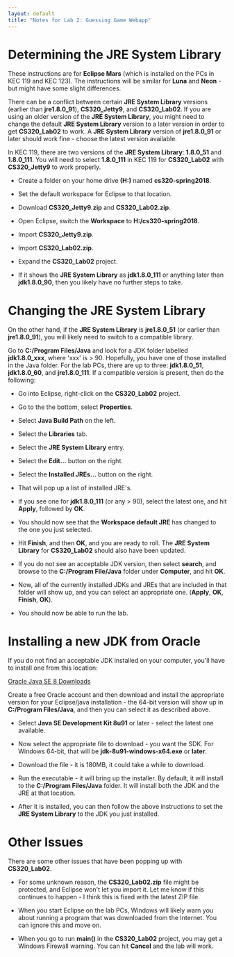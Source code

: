 ```yaml
---
layout: default
title: "Notes for Lab 2: Guessing Game Webapp"
---
```


Determining the JRE System Library
===============

These instructions are for **Eclipse Mars** (which is installed on the PCs in KEC 119 and KEC 123).  The instructions will be similar for **Luna** and **Neon** - but might have some slight differences.

There can be a conflict between certain **JRE System Library** versions (earlier than **jre1.8.0\_91**), **CS320\_Jetty9**, and **CS320\_Lab02**.  If you are using an older version of the **JRE System Library**, you might need to change the default **JRE System Library** version to a later version in order to get **CS320\_Lab02** to work.  A **JRE System Library** version of **jre1.8.0\_91** or later should work fine - choose the latest version available.

In KEC 119, there are two versions of the **JRE System Library**: **1.8.0\_51** and **1.8.0\_111**.  You will need to select **1.8.0\_111** in KEC 119 for **CS320\_Lab02** with **CS320_Jetty9** to work properly.

* Create a folder on your home drive **(H:)** named **cs320-spring2018**.

* Set the default workspace for Eclipse to that location.

* Download **CS320\_Jetty9.zip** and **CS320\_Lab02.zip**.

* Open Eclipse, switch the **Workspace** to **H:/cs320-spring2018**.

* Import **CS320\_Jetty9.zip**.

* Import **CS320\_Lab02.zip**.

* Expand the **CS320_Lab02** project.

* If it shows the **JRE System Library** as **jdk1.8.0\_111** or anything later than **jdk1.8.0\_90**, then you likely have no further steps to take.

Changing the JRE System Library
=========

On the other hand, if the **JRE System Library** is **jre1.8.0\_51** (or earlier than **jre1.8.0\_91**), you will likely need to switch to a compatible library.

Go to **C:/Program Files/Java** and look for a JDK folder labelled **jdk1.8.0\_xxx**, where 'xxx' is > 90.  Hopefully, you have one of those installed in the Java folder.  For the lab PCs, there are up to three: **jdk1.8.0\_51**, **jdk1.8.0\_60**, and **jre1.8.0\_111**.  If a compatible version is present, then do the following:

* Go into Eclipse, right-click on the **CS320\_Lab02** project.

* Go to the the bottom, select **Properties**.

* Select **Java Build Path** on the left.

* Select the **Libraries** tab.

* Select the **JRE System Library** entry.

* Select the **Edit...** button on the right.

* Select the **Installed JREs...** button on the right.

* That will pop up a list of installed JRE's.

* If you see one for **jdk1.8.0\_111** (or any > 90), select the latest one, and hit **Apply**, followed by **OK**.

* You should now see that the **Workspace default JRE** has changed to the one you just selected.

* Hit **Finish**, and then **OK**, and you are ready to roll.  The **JRE System Library** for **CS320\_Lab02** should also have been updated.

* If you do not see an acceptable JDK version, then  select **search**, and browse to the **C:/Program File/Java** folder under **Computer**, and hit **OK**.

* Now, all of the currently installed JDKs and JREs that are included in that folder will show up, and you can select an appropriate one. (**Apply**, **OK**, **Finish**, **OK**).

* You should now be able to run the lab.

Installing a new JDK from Oracle
=========

If you do not find an acceptable JDK installed on your computer, you'll have to install one from this location:

[Oracle Java SE 8 Downloads](http://www.oracle.com/technetwork/java/javase/downloads/java-archive-javase8-2177648.html)

Create a free Oracle account and then download and install the appropriate version for your Eclipse/java installation - the 64-bit version will show up in **C:/Program Files/Java**, and then you can select it as described above.

* Select **Java SE Development Kit 8u91** or later - select the latest one available.

* Now select the appropriate file to download - you want the SDK.  For Windows 64-bit, that will be **jdk-8u91-windows-x64.exe** or **later**.

* Download the file - it is 180MB, it could take a while to download.

* Run the executable - it will bring up the installer.  By default, it will install to the **C:/Program Files/Java** folder.  It will install both the JDK and the JRE at that location.

* After it is installed, you can then follow the above instructions to set the **JRE System Library** to the JDK you just installed.


Other Issues
=========
There are some other issues that have been popping up with **CS320\_Lab02**.

* For some unknown reason, the **CS320\_Lab02.zip** file might be protected, and Eclipse won't let you import it.  Let me know if this continues to happen - I think this is fixed with the latest ZIP file.

* When you start Eclipse on the lab PCs, Windows will likely warn you about running a program that was downloaded from the Internet.  You can ignore this and move on.

* When you go to run **main()** in the **CS320\_Lab02** project, you may get a Windows Firewall warning.  You can hit **Cancel** and the lab will work.